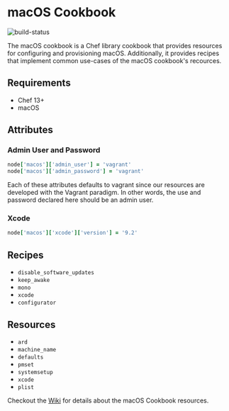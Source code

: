 macOS Cookbook
==============

![build-status](https://office.visualstudio.com/_apis/public/build/definitions/59d72877-1cea-4eb6-9d06-66716573631a/2140/badge)

The macOS cookbook is a Chef library cookbook that provides resources for configuring
and provisioning macOS. Additionally, it provides recipes that implement common
use-cases of the macOS cookbook's recources.

Requirements
------------

- Chef 13+
- macOS

Attributes
----------

### Admin User and Password

```ruby
node['macos']['admin_user'] = 'vagrant'
node['macos']['admin_password'] = 'vagrant'
```

Each of these attributes defaults to vagrant since our resources are developed
with the Vagrant paradigm. In other words, the use and password declared here
should be an admin user.

### Xcode

```ruby
node['macos']['xcode']['version'] = '9.2'
```

Recipes
-------

- `disable_software_updates`
- `keep_awake`
- `mono`
- `xcode`
- `configurator`

Resources
---------

- `ard`
- `machine_name`
- `defaults`
- `pmset`
- `systemsetup`
- `xcode`
- `plist`

Checkout the [Wiki](https://github.com/Microsoft/macos-cookbook/wiki) for details
about the macOS Cookbook resources.
